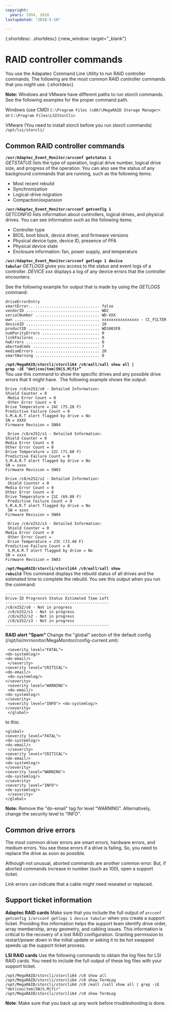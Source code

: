 ```yaml
---
copyright:
  years: 1994, 2018
lastupdated: "2018-5-10"

---
```


{:shortdesc: .shortdesc}
{:new_window: target="_blank"}

# RAID controller commands

You use the Adapatec Command Line Utility to run RAID controller commands.
The following are the most common RAID controller commands that you might use.
{:shortdesc}

**Note:** Windows and VMware have different paths to run storcli commands. See the following examples for the proper command path.

Windows (use CMD)
`C:\Program Files (x86)\MegaRAID Storage Manager>`      
or
`C:\Program Files\LSIStorCli>`

VMware (You need to install storcli before you run storcli commands)
`/opt/lsi/storcli/`

## Common RAID controller commands

<code><b>/usr/Adaptec_Event_Monitor/arcconf getstatus 1</b></code> <br>
_GETSTATUS_ lists the type of operation, logical drive number, logical
drive size, and progress of the operation. You can also see the status of any background commands that are running, such as the following items:
<ul>
  <li> Most recent rebuild
  <li> Synchronization
  <li> Logical-drive migration
  <li> Compaction/expansion
</ul>

<code><b>/usr/Adaptec_Event_Monitor/arcconf getconfig 1</b></code> <br>
_GETCONFIG_ lists information about controllers, logical drives, and physical drives. You can see information such as the following items:
<ul>
  <li> Controller type
  <li> BIOS, boot block, device driver, and firmware versions 
  <li> Physical device type, device ID, presence of PFA 
  <li> Physical device state 
  <li> Enclosure information: fan, power supply, and temperature
  </ul>

<code><b>/usr/Adaptec_Event_Monitor/arcconf getlogs 1 device tabular</code></b>
_GETLOGS_ gives you access to the status and event logs of a controller. _DEVICE xxx_ displays a log of any device errors that the controller encounters.

See the following example for output that is made by using the _GETLOGS_ command:
```
driveErrorEntry
smartError.. ............................ false 
vendorID ................................ WDC
serialNumber ............................ WD-XXX
wwn ..................................... xxxxxxxxxxxxxxxx - CC_FILTER
deviceID ................................ 10
productID ............................... WD1003FB
numParityErrors ......................... 0
linkFailures ............................ 0
hwErrors ................................ 0
abortedCmds ............................. 7
mediumErrors ............................ 20
smartWarning ............................ 0
```

<code><b>/opt/MegaRAID/storcli/storcli64 /c0/eall/sall show all | grep -iE "det|cou|tem|SN|S.M|fir” </code></b><br>
You use this command to show the specific drives and any possible drive errors that it might have. 
The following example shows the output:
```
Drive /c0/e252/s0 - Detailed Information: 
Shield Counter = 0
 Media Error Count = 0
 Other Error Count = 0 
Drive Temperature = 24C (75.20 F) 
Predictive Failure Count = 0 
S.M.A.R.T alert flagged by drive = No 
SN = XXXX 
Firmware Revision = SN04

 Drive /c0/e252/s1 - Detailed Information: 
Shield Counter = 0 
Media Error Count = 0 
Other Error Count = 0 
Drive Temperature = 22C (71.60 F) 
Predictive Failure Count = 0 
S.M.A.R.T alert flagged by drive = No 
SN = xxxx 
Firmware Revision = SN03 

Drive /c0/e252/s2 - Detailed Information:
 Shield Counter = 0 
Media Error Count = 0 
Other Error Count = 0 
Drive Temperature = 21C (69.80 F)
 Predictive Failure Count = 0 
S.M.A.R.T alert flagged by drive = No
 SN = xxxx 
Firmware Revision = SN04

 Drive /c0/e252/s3 - Detailed Information:
 Shield Counter = 0 
Media Error Count = 0
 Other Error Count =
 Drive Temperature = 23C (73.40 F) 
Predictive Failure Count = 0
 S.M.A.R.T alert flagged by drive = No 
SN = xxxx
Firmware Revision = SN03  
```

<!--<code><b>/opt/MegaRAID/storcli/storcli64 /c0 show all | less </code></b>-->
<!--You use this command to view RAID health, size, name, and other important information.-->

<code><b>/opt/MegaRAID/storcli/storcli64 /c0/eall/sall show rebuild</code></b>
This command displays the rebuild status of all drives and the estimated time to complete the rebuild. You see this output when you run the command:
```
---------------------------------------------
Drive-ID Progress% Status Estimated Time Left 
---------------------------------------------
/c0/e252/s0 - Not in progress
 /c0/e252/s1 - Not in progress
 /c0/e252/s2 - Not in progress
 /c0/e252/s3 - Not in progress
--------------------------------------------- 
```

<b>RAID alert "Spam"</b>
Change the "global" section of the default config (/opt/lsi/mrmonitor/MegaMonitor/config-current.xml): 
```<global>
 <severity level="FATAL"> 
<do-systemlog/> 
<do-email/>
 </severity>
<severity level="CRITICAL"> 
<do-email/>
 <do-systemlog/> 
</severity>
 <severity level="WARNING">
 <do-email/> 
<do-systemlog/> 
</severity>
 <severity level="INFO"> <do-systemlog/>
</severity>
 </global> 
```
to this: 
```
<global> 
<severity level="FATAL"> 
<do-systemlog/> 
<do-email/>
 </severity> 
<severity level="CRITICAL"> 
<do-email/> 
<do-systemlog/> 
</severity> 
<severity level="WARNING"> 
<do-systemlog/> 
</severity> 
<severity level="INFO">
<do-systemlog/>
 </severity> 
</global> 
```
**Note:** Remove the "do-email" tag for level "WARNING". Alternatively, change the security level to "INFO".

## Common drive errors

The most common driver errors are smart errors, hardware errors, and medium errors. You see these errors if a drive is failing. So, you need to replace the drive as soon as possible.

Although not unusual, aborted commands are another common error. But, if aborted commands increase in number (such as 100), open a support ticket.  

Link errors can indicate that a cable might need reseated or replaced.

## Support ticket information

<b>Adaptec RAID cards</b>
Make sure that you include the full output of `arcconf getconfig 1/arcconf getlogs 1 device tabular` when you create a support ticket. Providing this information helps the support team identify drive order, array membership, array geometry, and cabling issues. This information is critical to the recovery of a lost RAID configuration. Granting permission to restart/power down in the initial update or asking it to be hot swapped speeds up the support ticket process. 

<b>LSI RAID cards</b>
Use the following commands to obtain the log files for LSI RAID cards. You need to include the full output of these log files with your support ticket.
```
/opt/MegaRAID/storcli/storcli64 /c0 show all
/opt/MegaRAID/storcli/storcli64 /c0 show TermLog
/opt/MegaRAID/storcli/storcli64 /c0 /eall /sall show all | grep -iE "det|cou|tem|SN|S.M|fir"
/opt/MegaRAID/storcli/storcli64 /c0 show TermLog
```

**Note**: Make sure that you back up any work before troubleshooting is done.
